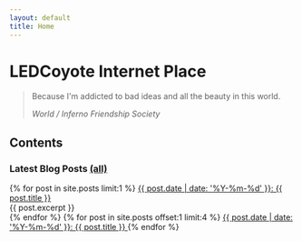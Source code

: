 ```yaml
---
layout: default
title: Home
---
```


# LEDCoyote Internet Place
> Because I'm addicted to bad ideas and all the beauty in this world.
>
> _World / Inferno Friendship Society_

## Contents

### Latest Blog Posts [(all)](/blog)
<div class="home-blog-list">
{% for post in site.posts limit:1 %}
<a class="home-post-link" href="{{ post.url }}">
  {{ post.date | date: '%Y-%m-%d' }}: {{ post.title }}
</a>
<div class="home-excerpt">
  {{ post.excerpt }}
</div>
{% endfor %}
{% for post in site.posts offset:1 limit:4 %}
<a class="home-post-link" href="{{ post.url }}">
  {{ post.date | date: '%Y-%m-%d' }}: {{ post.title }}
</a>
{% endfor %}
</div>

<!--
### Essays
placeholder
-->

<!--
### Stories & Poems
-->